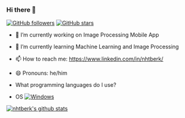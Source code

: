 ### Hi there 👋

[![GitHub followers](https://img.shields.io/github/followers/nhtberk.svg?style=social&label=Follow&maxAge=2592000)](https://github.com/nhtberk?tab=followers)
[![GitHub stars](https://img.shields.io/github/stars/nhtberk/StrapDown.js.svg?style=social&label=Star&maxAge=2592000)](https://GitHub.com/Naereen/StrapDown.js/stargazers/)

- 🔭 I’m currently working on Image Processing Mobile App
- 🌱 I’m currently learning Machine Learning and Image Processing
- 📫 How to reach me: https://www.linkedin.com/in/nhtberk/
- 😄 Pronouns: he/him

- What programming languages do I use?

- OS
[![Windows](https://svgshare.com/i/ZhY.svg)](https://svgshare.com/i/ZhY.svg)

[![nhtberk's github stats](https://github-readme-stats.vercel.app/api?username=nhtberk&theme=blue-green)](https://github.com/anuraghazra/github-readme-stats)

